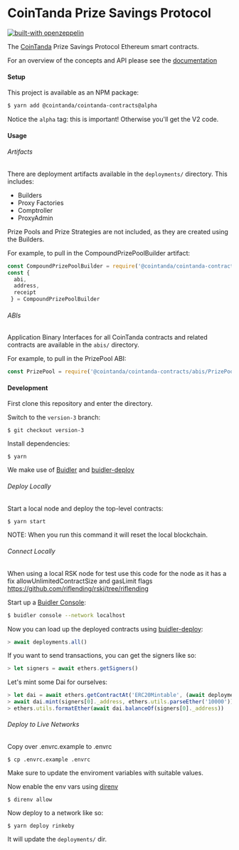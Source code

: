 # CoinTanda Prize Savings Protocol

[![built-with openzeppelin](https://img.shields.io/badge/built%20with-OpenZeppelin-3677FF)](https://docs.openzeppelin.com/)

The [CoinTanda](https://www.cointanda.com/) Prize Savings Protocol Ethereum smart contracts.

For an overview of the concepts and API please see the [documentation](https://docs.cointanda.com/)

#### Setup

This project is available as an NPM package:

```bash
$ yarn add @cointanda/cointanda-contracts@alpha
```

Notice the `alpha` tag: this is important!  Otherwise you'll get the V2 code.

#### Usage

###### Artifacts

There are deployment artifacts available in the `deployments/` directory.  This includes:

- Builders
- Proxy Factories
- Comptroller
- ProxyAdmin

Prize Pools and Prize Strategies are not included, as they are created using the Builders.

For example, to pull in the CompoundPrizePoolBuilder artifact:

```javascript
const CompoundPrizePoolBuilder = require('@cointanda/cointanda-contracts/deployments/rinkeby/CompoundPrizePoolBuilder.json')
const {
  abi, 
  address, 
  receipt
 } = CompoundPrizePoolBuilder
```

###### ABIs

Application Binary Interfaces for all CoinTanda contracts and related contracts are available in the `abis/` directory.

For example, to pull in the PrizePool ABI:

```javascript
const PrizePool = require('@cointanda/cointanda-contracts/abis/PrizePool.json')
```

#### Development

First clone this repository and enter the directory.

Switch to the `version-3` branch:

```
$ git checkout version-3
```

Install dependencies:

```
$ yarn
```

We make use of [Buidler](https://buidler.dev) and [buidler-deploy](https://github.com/wighawag/buidler-deploy)

###### Deploy Locally

Start a local node and deploy the top-level contracts:

```bash
$ yarn start
```

NOTE: When you run this command it will reset the local blockchain.

###### Connect Locally

When using a local RSK node for test use this code for the node as it has a fix  allowUnlimitedContractSize and gasLimit flags  https://github.com/riflending/rskj/tree/riflending

Start up a [Buidler Console](https://buidler.dev/guides/buidler-console.html):

```bash
$ buidler console --network localhost
```

Now you can load up the deployed contracts using [buidler-deploy](https://github.com/wighawag/buidler-deploy):

```javascript
> await deployments.all()
```

If you want to send transactions, you can get the signers like so:

```javascript
> let signers = await ethers.getSigners()
```

Let's mint some Dai for ourselves:

```javascript
> let dai = await ethers.getContractAt('ERC20Mintable', (await deployments.get('Dai')).address, signers[0])
> await dai.mint(signers[0]._address, ethers.utils.parseEther('10000'))
> ethers.utils.formatEther(await dai.balanceOf(signers[0]._address))
```

###### Deploy to Live Networks

Copy over .envrc.example to .envrc

```
$ cp .envrc.example .envrc
```

Make sure to update the enviroment variables with suitable values.

Now enable the env vars using [direnv](https://direnv.net/docs/installation.html)

```
$ direnv allow
```

Now deploy to a network like so:

```
$ yarn deploy rinkeby
```

It will update the `deployments/` dir.
